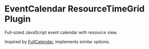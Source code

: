 # EventCalendar ResourceTimeGrid Plugin

Full-sized JavaScript event calendar with resource view.

Inspired by [FullCalendar](https://fullcalendar.io/), implements similar options.